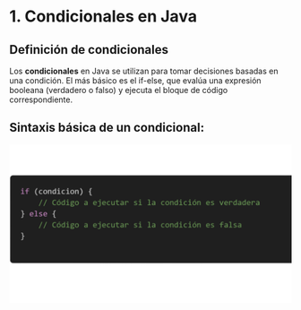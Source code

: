 # **1. Condicionales en Java**

## **Definición de condicionales**

Los **condicionales** en Java se utilizan para tomar decisiones basadas en una condición. El más básico es el if-else, que evalúa una expresión booleana (verdadero o falso) y ejecuta el bloque de código correspondiente.


## **Sintaxis básica de un condicional:**
![Codigo](/imagenes/condicional.png)



